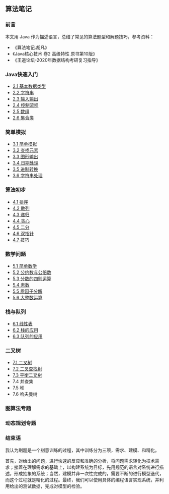 ## 算法笔记

### 前言

本文用 Java 作为描述语言，总结了常见的算法题型和解题技巧，参考资料：

* 《算法笔记.胡凡》
* 《Java核心技术 卷2 高级特性 原书第10版》
* 《王道论坛-2020年数据结构考研复习指导》



### Java快速入门

* [2.1 基本数据类型](2.1基本数据类型.md)
* [2.2 字符串](2.2字符串.md)
* [2.3 输入输出](2.3输入输出.md)
* [2.4 控制流程](2.4控制流程.md)
* [2.5 数组](2.5数组.md)
* [2.6 集合类](2.6集合类.md)

### 简单模拟

* [3.1 简单模拟](3.1简单模拟.md)
* [3.2 查找元素](3.2查找元素.md)
* [3.3 图形输出](3.3图形输出.md)
* [3.4 日期处理](3.4日期处理.md)
* [3.5 进制转换](3.5进制转换.md)
* [3.6 字符串处理](3.6字符串处理.md)

### 算法初步

* [4.1 排序](4.1排序.md)
* [4.2 散列](4.2散列.md)
* [4.3 递归](4.3递归.md)
* [4.4 贪心](4.4贪心.md)
* [4.5 二分](4.5二分.md)
* [4.6 双指针](4.6双指针.md)
* [4.7 技巧](4.7技巧.md)

### 数学问题

* [5.1 简单数学](5.1简单数学.md)
* [5.2 公约数与公倍数](5.2公约数与公倍数.md)
* [5.3 分数的四则运算](5.3分数的四则运算.md)
* [5.4 素数](5.4素数.md)
* [5.5 质因子分解](5.5质因子分解.md)
* [5.6 大整数运算](5.6大整数运算.md)

### 栈与队列

* [6.1 线性表](6.1线性表.md)
* [6.2 栈的应用](6.2栈的应用.md)
* [6.3 队列的应用](6.3队列的应用.md)

### 二叉树

* [7.1 二叉树](7.1二叉树.md)
* [7.2 二叉查找树](7.2二叉查找树.md)
* [7.3 平衡二叉树](7.3平衡二叉树.md)
* 7.4 并查集
* 7.5 堆
* 7.6 哈夫曼树

### 图算法专题



### 动态规划专题



### 结束语

我认为刷题是一个刻意训练的过程，其中训练分为三项，需求、建模、和精化。

首先，对给出的问题，进行快速的反应和准确的分析，将问题需求转化为技术需求；接着在理解需求的基础上，以构建系统为目标，先用规范的语言对系统进行描述，形成抽象的系统；当然，建模并非一次性完成的，需要不断的进行模型迭代，而这个过程就是精化的过程。最终，我们可以使用具体的编程语言实现系统，并利用给出的测试数据，完成对模型的检验。



